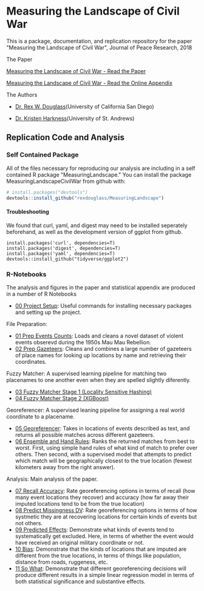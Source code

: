 
<!-- README.md is generated from README.Rmd. Please edit that file -->
Measuring the Landscape of Civil War
====================================

This is a package, documentation, and replication repository for the paper "Measuring the Landscape of Civil War", Journal of Peace Research, 2018

The Paper

[Measuring the Landscape of Civil War - Read the Paper](https://github.com/rexdouglass/MeasuringLandscape/blob/master/paper/MeasuringLandscapeOfCivilWar_2017.pdf)

[Measuring the Landscape of Civil War - Read the Online Appendix](https://github.com/rexdouglass/MeasuringLandscape/blob/master/paper/MeasuringLandscape_Appendix.pdf)

The Authors

-   [Dr. Rex W. Douglass](www.rexdouglass.com)(University of California San Diego)

-   [Dr. Kristen Harkness](https://kristenharkness.com/)(University of St. Andrews)

Replication Code and Analysis
-----------------------------

### Self Contained Package

All of the files necessary for reproducing our analysis are including in a self contained R package "MeasuringLandscape." You can install the package MeasuringLandscapeCivilWar from github with:

``` r
# install.packages("devtools")
devtools::install_github("rexdouglass/MeasuringLandscape")
```
#### Troubleshooting
We found that curl, yaml, and digest may need to be installed seperately beforehand, as well as the development version of ggplot from github.
```{r}
install.packages('curl', dependencies=T)
install.packages('digest', dependencies=T)
install.packages('yaml', dependencies=T)
devtools::install_github("tidyverse/ggplot2")
```

### R-Notebooks

The analysis and figures in the paper and statistical appendix are produced in a number of R Notebooks

-   [00 Project Setup](https://rexdouglass.github.io/MeasuringLandscape/00_project_setup.nb.html): Useful commands for installing necessary packages and setting up the project.

File Preparation:

-   [01 Prep Events Counts](https://rexdouglass.github.io/MeasuringLandscape/01_prep_events_counts.nb.html): Loads and cleans a novel dataset of violent events obserevd during the 1950s Mau Mau Rebellion.
-   [02 Prep Gazeteers](https://rexdouglass.github.io/MeasuringLandscape/02_prep_gazeteers.nb.html): Cleans and combines a large number of gazeteers of place names for looking up locations by name and retrieving their coordinates.

Fuzzy Matcher: A supervised learning pipeline for matching two placenames to one another even when they are spelled slightly diferently.

-   [03 Fuzzy Matcher Stage 1 (Locality Sensitive Hashing)](https://rexdouglass.github.io/MeasuringLandscape/03_fuzzy_matcher_stage_1_lsh.nb.html)
-   [04 Fuzzy Matcher Stage 2 (XGBoost)](https://rexdouglass.github.io/MeasuringLandscape/04_fuzzy_matcher_stage_2_xgboost.nb.html)

Georeferencer: A supervised leaning pipeline for assigning a real world coordinate to a placename.

-   [05 Georeferencer](https://rexdouglass.github.io/MeasuringLandscape/05_georeferencer.nb.html): Takes in locations of events described as text, and returns all possible matches across different gazeteers.
-   [06 Ensemble and Hand Rules](https://rexdouglass.github.io/MeasuringLandscape/06_ensemble_and_hand_rules.nb.html): Ranks the returned matches from best to worst. First, using simple hand rules of what kind of match to prefer over others. Then second, with a supervised model that attempts to predict which match will be geographically closest to the true location (fewest kilometers away from the right answer).

Analysis: Main analysis of the paper.

-   [07 Recall Accuracy](https://rexdouglass.github.io/MeasuringLandscape/07_recall_accuracy.nb.html): Rate georeferencing options in terms of recall (how many event locations they recover) and accuracy (how far away their imputed locations tend to be from the true location)
-   [08 Predict Missingness DV](https://rexdouglass.github.io/MeasuringLandscape/08_predict_missingness_lhs.nb.html): Rate georeferencing options in terms of how systmetic they are at recovering locations for certain kinds of events but not others.
-   [09 Predicted Effects](https://rexdouglass.github.io/MeasuringLandscape/09_predicted_effects.nb.html): Demonstrate what kinds of events tend to systematically get excluded. Here, in terms of whether the event would have received an original military coordinate or not.
-   [10 Bias](https://rexdouglass.github.io/MeasuringLandscape/10_bias.nb.html): Demonstrate that the kinds of locations that are imputed are different from the true locations, in terms of things like population, distance from roads, ruggeness, etc.
-   [11 So What](https://rexdouglass.github.io/MeasuringLandscape/11_so_what.nb.html): Demonstrate that different georeferencing decisions will produce different results in a simple linear regression model in terms of both statistical significance and substantive effects.
